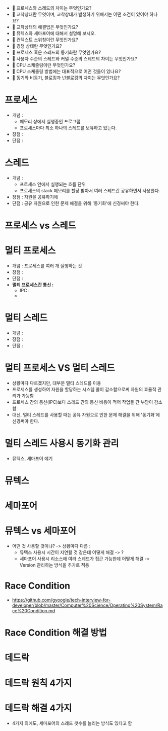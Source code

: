 * 🤔 프로세스와 스레드의 차이는 무엇인가요?
* 🤔 교착상태란 무엇이며, 교착상태가 발생하기 위해서는 어떤 조건이 있어야 하나요?
* 🤔 교착상태의 해결법은 무엇인가요?
* 🤔 뮤텍스와 세마포어에 대해서 설명해 보시오.
* 🤔 컨텍스트 스위칭이란 무엇인가요?
* 🤔 경쟁 상태란 무엇인가요?
* 🤔 프로세스 혹은 스레드의 동기화란 무엇인가요?
* 🤔 사용자 수준의 스레드와 커널 수준의 스레드의 차이는 무엇인가요?
* 🤔 CPU 스케줄링이란 무엇인가요?
* 🤔 CPU 스케줄링 방법에는 대표적으로 어떤 것들이 있나요?
* 🤔 동기와 비동기, 블로킹과 넌블로킹의 차이는 무엇인가요?

# 프로세스
* 개념 : 
    * 메모리 상에서 실행중인 프로그램   
    * 프로세스마다 최소 하나의 스레드를 보유하고 있는다.  
* 장점 : 
* 단점 : 

# 스레드 
* 개념 : 
    * 프로세스 안에서 실행되는 흐름 단위
    * 프로세스의 stack 메모리를 할당 받아서 여러 스레드간 공유하면서 사용한다.     
* 장점 : 자원을 공유하기에 
* 단점 : 공유 자원으로 인한 문제 해결을 위해 '동기화'에 신경써야 한다.     

# 프로세스 vs 스레드 

  
# 멀티 프로세스
* 개념 : 프로세스를 여러 개 실행하는 것
* 장점 : 
* 단점 : 
* **멀티 프로세스간 통신 :** 
    * IPC : 
    * 

# 멀티 스레드
* 개념 : 
* 장점 : 
* 단점 : 

# 멀티 프로세스 VS 멀티 스레드
* 상황마다 다르겠지만, 대부분 멀티 스레드를 이용 
* 프로세스를 생성하여 자원을 할당하는 시스템 콜이 감소함으로써 자원의 효율적 관리가 가능함   
* 프로세스 간의 통신(IPC)보다 스레드 간의 통신 비용이 적어 작업들 간 부담이 감소함          
* 대신, 멀티 스레드를 사용할 때는 공유 자원으로 인한 문제 해결을 위해 '동기화'에 신경써야 한다.   
   
# 멀티 스레드 사용시 동기화 관리 
* 뮤텍스, 세마포어 얘기  

# 뮤텍스
# 세마포어
# 뮤텍스 vs 세마포어 
* 어떤 것 사용할 것이냐? -> 상황마다 다름 :
    * 뮤텍스 사용시 시간이 지연될 것 같은데 어떻게 해결 -> ?
    * 세마포어 사용시 리소스에 여러 스레드가 접근 가능한데 어떻게 해결 -> Version 관리하는 방식을 추가로 적용 

# Race Condition 
* https://github.com/gyoogle/tech-interview-for-developer/blob/master/Computer%20Science/Operating%20System/Race%20Condition.md

# Race Condition 해결 방법

# 데드락 
# 데드락 원칙 4가지 
# 데드락 해결 4가지 
* 4가지 외에도, 세마포어의 스레드 갯수를 늘리는 방식도 있다고 함 
